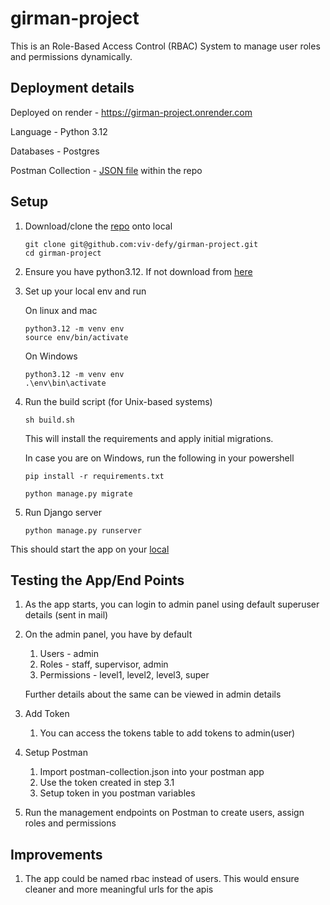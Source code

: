 # girman-project

This is an Role-Based Access Control (RBAC) System to manage user roles and permissions dynamically.

## Deployment details

Deployed on render - https://girman-project.onrender.com

Language - Python 3.12

Databases - Postgres

Postman Collection - [JSON file](/postman-collection.json) within the repo

## Setup

1. Download/clone the [repo](git@github.com:viv-defy/girman-project.git) onto local

   ```
   git clone git@github.com:viv-defy/girman-project.git
   cd girman-project
   ```

2. Ensure you have python3.12. If not download from [here](https://www.python.org/downloads/release/python-3127/)

3. Set up your local env and run

   On linux and mac

   ```
   python3.12 -m venv env
   source env/bin/activate
   ```

   On Windows

   ```
   python3.12 -m venv env
   .\env\bin\activate
   ```

4. Run the build script (for Unix-based systems)

   ```
   sh build.sh
   ```

   This will install the requirements and apply initial migrations.

   In case you are on Windows, run the following in your powershell

   ```
   pip install -r requirements.txt

   python manage.py migrate
   ```

5. Run Django server
   ```
   python manage.py runserver
   ```

This should start the app on your [local](http://localhost:8000)

## Testing the App/End Points

1. As the app starts, you can login to admin panel using default superuser details (sent in mail)
2. On the admin panel, you have by default

   1. Users - admin
   2. Roles - staff, supervisor, admin
   3. Permissions - level1, level2, level3, super

   Further details about the same can be viewed in admin details

3. Add Token

   1. You can access the tokens table to add tokens to admin(user)

4. Setup Postman

   1. Import postman-collection.json into your postman app
   2. Use the token created in step 3.1
   3. Setup token in you postman variables

5. Run the management endpoints on Postman to create users, assign roles and permissions

## Improvements

1. The app could be named rbac instead of users. This would ensure cleaner and more meaningful urls for the apis
